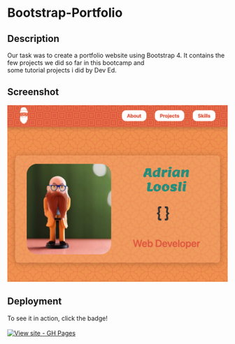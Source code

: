 # Bootstrap-Portfolio

## Description

Our task was to create a portfolio website using Bootstrap 4. It contains the few projects we did so far in this bootcamp and<br>some tutorial projects i did by Dev Ed.

## Screenshot
![](images/bootstrap-portfolio.png)

## Deployment
To see it in action, click the badge!
<br>
<br>
[![View site - GH Pages](https://img.shields.io/badge/View_site-GH_Pages-2ea44f?style=for-the-badge)](https://aloosli.github.io/Bootstrap-Portfolio/)